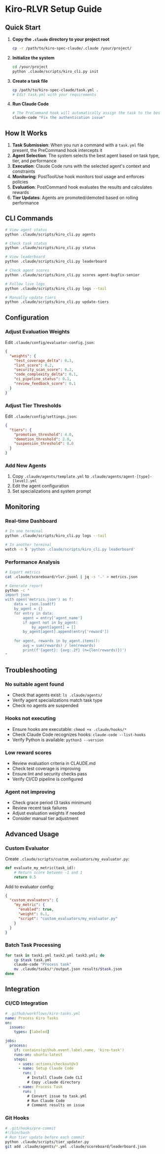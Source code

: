 # Kiro-RLVR Setup Guide

## Quick Start

1. **Copy the `.claude` directory to your project root**
   ```bash
   cp -r /path/to/kiro-spec-claude/.claude /your/project/
   ```

2. **Initialize the system**
   ```bash
   cd /your/project
   python .claude/scripts/kiro_cli.py init
   ```

3. **Create a task file**
   ```bash
   cp /path/to/kiro-spec-claude/task.yml .
   # Edit task.yml with your requirements
   ```

4. **Run Claude Code**
   ```bash
   # The PreCommand hook will automatically assign the task to the best agent
   claude-code "Fix the authentication issue"
   ```

## How It Works

1. **Task Submission**: When you run a command with a `task.yml` file present, the PreCommand hook intercepts it
2. **Agent Selection**: The system selects the best agent based on task type, tier, and performance
3. **Execution**: Claude Code runs with the selected agent's context and constraints
4. **Monitoring**: PostToolUse hook monitors tool usage and enforces policies
5. **Evaluation**: PostCommand hook evaluates the results and calculates rewards
6. **Tier Updates**: Agents are promoted/demoted based on rolling performance

## CLI Commands

```bash
# View agent status
python .claude/scripts/kiro_cli.py agents

# Check task status
python .claude/scripts/kiro_cli.py status

# View leaderboard
python .claude/scripts/kiro_cli.py leaderboard

# Check agent scores
python .claude/scripts/kiro_cli.py scores agent-bugfix-senior

# Follow live logs
python .claude/scripts/kiro_cli.py logs --tail

# Manually update tiers
python .claude/scripts/kiro_cli.py update-tiers
```

## Configuration

### Adjust Evaluation Weights
Edit `.claude/config/evaluator-config.json`:
```json
{
  "weights": {
    "test_coverage_delta": 0.3,
    "lint_score": 0.2,
    "security_scan_score": 0.2,
    "code_complexity_delta": 0.1,
    "ci_pipeline_status": 0.1,
    "review_feedback_score": 0.1
  }
}
```

### Adjust Tier Thresholds
Edit `.claude/config/settings.json`:
```json
{
  "tiers": {
    "promotion_threshold": 4.0,
    "demotion_threshold": 2.0,
    "suspension_threshold": 0.0
  }
}
```

### Add New Agents
1. Copy `.claude/agents/template.yml` to `.claude/agents/agent-[type]-[level].yml`
2. Edit the agent configuration
3. Set specializations and system prompt

## Monitoring

### Real-time Dashboard
```bash
# In one terminal
python .claude/scripts/kiro_cli.py logs --tail

# In another terminal
watch -n 5 'python .claude/scripts/kiro_cli.py leaderboard'
```

### Performance Analysis
```bash
# Export metrics
cat .claude/scoreboard/rlvr.jsonl | jq -s '.' > metrics.json

# Generate report
python -c "
import json
with open('metrics.json') as f:
    data = json.load(f)
    by_agent = {}
    for entry in data:
        agent = entry['agent_name']
        if agent not in by_agent:
            by_agent[agent] = []
        by_agent[agent].append(entry['reward'])
    
    for agent, rewards in by_agent.items():
        avg = sum(rewards) / len(rewards)
        print(f'{agent}: {avg:.2f} (n={len(rewards)})')
"
```

## Troubleshooting

### No suitable agent found
- Check that agents exist: `ls .claude/agents/`
- Verify agent specializations match task type
- Check no agents are suspended

### Hooks not executing
- Ensure hooks are executable: `chmod +x .claude/hooks/*`
- Check Claude Code recognizes hooks: `claude-code --list-hooks`
- Verify Python is available: `python3 --version`

### Low reward scores
- Review evaluation criteria in CLAUDE.md
- Check test coverage is improving
- Ensure lint and security checks pass
- Verify CI/CD pipeline is configured

### Agent not improving
- Check grace period (3 tasks minimum)
- Review recent task failures
- Adjust evaluation weights if needed
- Consider manual tier adjustment

## Advanced Usage

### Custom Evaluator
Create `.claude/scripts/custom_evaluators/my_evaluator.py`:
```python
def evaluate_my_metric(task_id):
    # Return score between -1 and 1
    return 0.5
```

Add to evaluator config:
```json
{
  "custom_evaluators": {
    "my_metric": {
      "enabled": true,
      "weight": 0.1,
      "script": "custom_evaluators/my_evaluator.py"
    }
  }
}
```

### Batch Task Processing
```bash
for task in task1.yml task2.yml task3.yml; do
    cp $task task.yml
    claude-code "Process task"
    mv .claude/tasks/*/output.json results/$task.json
done
```

## Integration

### CI/CD Integration
```yaml
# .github/workflows/kiro-tasks.yml
name: Process Kiro Tasks
on:
  issues:
    types: [labeled]

jobs:
  process:
    if: contains(github.event.label.name, 'kiro-task')
    runs-on: ubuntu-latest
    steps:
      - uses: actions/checkout@v3
      - name: Setup Claude Code
        run: |
          # Install Claude Code CLI
          # Copy .claude directory
      - name: Process Task
        run: |
          # Convert issue to task.yml
          # Run Claude Code
          # Comment results on issue
```

### Git Hooks
```bash
# .git/hooks/pre-commit
#!/bin/bash
# Run tier update before each commit
python .claude/scripts/tier_updater.py
git add .claude/agents/*.yml .claude/scoreboard/leaderboard.json
```